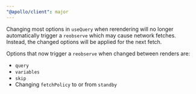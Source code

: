```yaml
---
"@apollo/client": major
---
```


Changing most options in `useQuery` when rerendering will no longer automatically trigger a `reobserve` which may cause network fetches. Instead, the changed options will be applied for the next fetch.

Options that now trigger a `reobserve` when changed between renders are:
- `query`
- `variables`
- `skip`
- Changing `fetchPolicy` to or from `standby`
